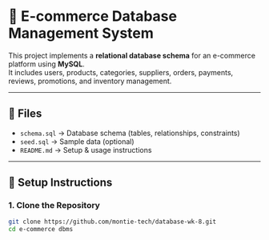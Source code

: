 # 🛒 E-commerce Database Management System

This project implements a **relational database schema** for an e-commerce platform using **MySQL**.  
It includes users, products, categories, suppliers, orders, payments, reviews, promotions, and inventory management.

---

## 📂 Files

- `schema.sql` → Database schema (tables, relationships, constraints)
- `seed.sql` → Sample data (optional)
- `README.md` → Setup & usage instructions

---

## 🚀 Setup Instructions

### 1. Clone the Repository
```bash
git clone https://github.com/montie-tech/database-wk-8.git
cd e-commerce dbms
